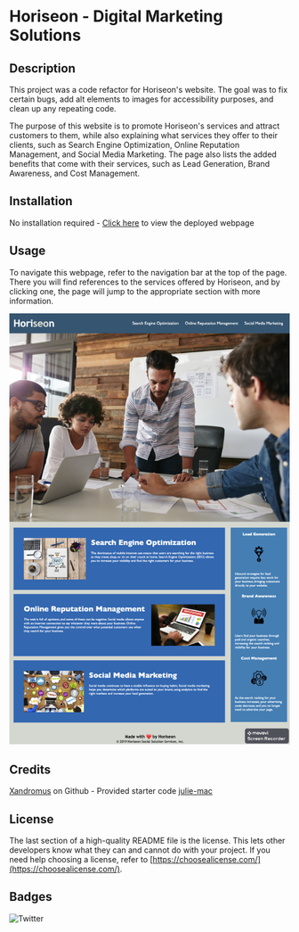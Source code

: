 # Horiseon - Digital Marketing Solutions

## Description

This project was a code refactor for Horiseon's website. The goal was to fix certain bugs, add alt elements to images for accessibility purposes, and clean up any repeating code.

The purpose of this website is to promote Horiseon's services and attract customers to them, while also explaining what services they offer to their clients, such as Search Engine Optimization, Online Reputation Management, and Social Media Marketing. The page also lists the added benefits that come with their services, such as Lead Generation, Brand Awareness, and Cost Management.

## Installation

No installation required - [Click here](URL) to view the deployed webpage

## Usage

To navigate this webpage, refer to the navigation bar at the top of the page. There you will find references to the services offered by Horiseon, and by clicking one, the page will jump to the appropriate section with more information.

![Screenshot of Navigation Bar on Horiseon Webpage](Develop/assets/images/webpage-screenshot.png)

## Credits

[Xandromus](https://github.com/Xandromus) on Github - Provided starter code
[julie-mac](https://github.com/julie-mac)

## License

The last section of a high-quality README file is the license. This lets other developers know what they can and cannot do with your project. If you need help choosing a license, refer to [https://choosealicense.com/](https://choosealicense.com/).

## Badges

![Twitter](https://img.shields.io/twitter/url/https/twitter.com/julielearnscode.svg?style=social&label=Follow%20%40julielearnscode)